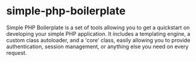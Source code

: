 simple-php-boilerplate
======================

Simple PHP Boilerplate is a set of tools allowing you to get a quickstart on developing your simple PHP application.
It includes a templating engine, a custom class autoloader, and a 'core' class, easily allowing you to provide authentication, session management, or anything else you need on every request.